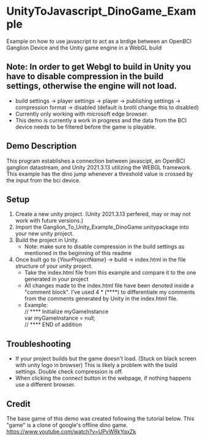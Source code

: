# UnityToJavascript_DinoGame_Example
Example on how to use javascript to act as a brdige between an OpenBCI Ganglion Device and the Unity game engine in a WebGL build

## Note: In order to get Webgl to build in Unity you have to disable compression in the build settings, otherwise the engine will not load.  
* build settings -> player settings -> player -> publishing settings -> compression format -> disabled (default is brotli change this to disabled)
* Currently only working with microsoft edge browser.
* This demo is currently a work in progress and the data from the BCI device needs to be filtered before the game is playable.

## Demo Description
This program establishes a connection between javascipt, an OpenBCI ganglion datastream, and Unity 2021.3.13 utilizing the WEBGL framework.  This example has the dino jump whenever a threshold value is crossed by the input from the bci device.

## Setup
1. Create a new unity project. (Unity 2021.3.13 perfered, may or may not work with future versions.)
2. Import the Ganglion_To_Unity_Example_DinoGame.unitypackage into your new unity project.
3. Build the project in Unity.
    * Note: make sure to disable compression in the build settings as mentioned in the beginning of this readme
4. Once built go to {_YourProjectName_} -> build -> index.html in the file structure of your unity project.
    * Take the index.html file from this example and compare it to the one generated in your project
    * All changes made to the index.html file have been denoted inside a "comment block".  I've used 4 * (****) to differentiate my comments from the comments generated by Unity in the index.html file.
    * Example:\
                // **** Initialize myGameInstance\
                var myGameInstance = null;\
                // **** END of addition

## Troubleshooting
* If your project builds but the game doesn't load. (Stuck on black screen with unity logo in browser)  This is likely a problem with the build settings.  Double check compression is off.
* When clicking the connect button in the webpage, if nothing happens use a different browser.

## Credit
The base game of this demo was created following the tutorial below.  This "game" is a clone of google's offline dino game.
https://www.youtube.com/watch?v=UPvW8kYqxZk